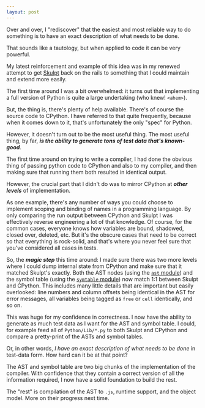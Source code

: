 ```yaml
---
layout: post
---
```


Over and over, I "rediscover" that the easiest and most reliable way to
do something is to have an exact description of what needs to be done.

That sounds like a tautology, but when applied to code it can be very
powerful.

My latest reinforcement and example of this idea was in my renewed
attempt to get [Skulpt](http://www.skulpt.org/) back on the rails to
something that I could maintain and extend more easily.

The first time around I was a bit overwhelmed: it turns out that
implementing a full version of Python is quite a large undertaking (who
knew! `<ahem>`).

But, the thing is, there's plenty of help available. There's of course
the source code to CPython. I have referred to that quite frequently,
because when it comes down to it, that's unfortunately the only
"spec" for Python.

However, it doesn't turn out to be the most useful thing. The most
useful thing, by far, ***is the ability to generate tons of test data
that's known-good***.

The first time around on trying to write a compiler, I had done the
obvious thing of passing python code to CPython and also to my compiler,
and then making sure that running them both resulted in identical
output.

However, the crucial part that I didn't do was to mirror CPython at
***other levels*** of implementation.

As one example, there's any number of ways you could choose to implement
scoping and binding of names in a programming language. By only
comparing the run output between CPython and Skulpt I was effectively
reverse engineering a lot of that knowledge. Of course, for the common
cases, everyone knows how variables are bound, shadowed, closed over,
deleted, etc. But it's the obscure cases that need to be correct so
that everything is rock-solid, and that's where you never feel sure
that you've considered all cases in tests.

So, the ***magic step*** this time around: I made sure there was two
more levels where I could dump internal state from CPython and make sure
that it matched Skulpt's exactly. Both the AST nodes (using the [`ast`
module](http://docs.python.org/library/ast.html#ast.dump)) and
the symbol table (using the [`symtable`
module](http://docs.python.org/library/symtable.html)) now match
1:1 between Skulpt and CPython. This includes many little details that
are important but easily overlooked: line numbers and column offsets
being identical in the AST for error messages, all variables being
tagged as `free` or `cell` identically, and so on.

This was huge for my confidence in correctness. I now have the ability
to generate as much test data as I want for the AST and symbol table. I
could, for example feed all of `Python/Lib/*.py` to both Skulpt and
CPython and compare a pretty-print of the ASTs and symbol tables.

Or, in other words, *I have an exact description of what needs to be
done* in test-data form. How hard can it be at that point?

The AST and symbol table are two big chunks of the implementation of the
compiler. With confidence that they contain a correct version of all the
information required, I now have a solid foundation to build the rest.

The "rest" is compilation of the AST to `.js`, runtime support, and the
object model. More on their progress next time.
